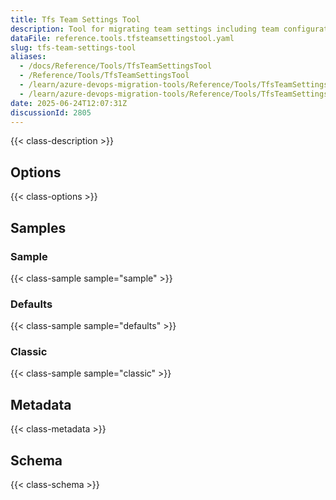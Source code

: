 ```yaml
---
title: Tfs Team Settings Tool
description: Tool for migrating team settings including team configurations, area paths, iterations, and team-specific settings from source to target Team Foundation Server or Azure DevOps.
dataFile: reference.tools.tfsteamsettingstool.yaml
slug: tfs-team-settings-tool
aliases:
  - /docs/Reference/Tools/TfsTeamSettingsTool
  - /Reference/Tools/TfsTeamSettingsTool
  - /learn/azure-devops-migration-tools/Reference/Tools/TfsTeamSettingsTool
  - /learn/azure-devops-migration-tools/Reference/Tools/TfsTeamSettingsTool/index.md
date: 2025-06-24T12:07:31Z
discussionId: 2805
---
```


{{< class-description >}}

## Options

{{< class-options >}}

## Samples

### Sample

{{< class-sample sample="sample" >}}

### Defaults

{{< class-sample sample="defaults" >}}

### Classic

{{< class-sample sample="classic" >}}

## Metadata

{{< class-metadata >}}

## Schema

{{< class-schema >}}
